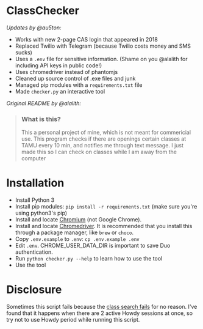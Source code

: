 # ClassChecker

_Updates by @au5ton:_

- Works with new 2-page CAS login that appeared in 2018
- Replaced Twilio with Telegram (because Twilio costs money and SMS sucks)
- Uses a `.env` file for sensitive information. (Shame on you @alalith for including API keys in public code!)
- Uses chromedriver instead of phantomjs
- Cleaned up source control of .exe files and junk
- Managed pip modules with a `requirements.txt` file
- Made `checker.py` an interactive tool

_Original README by @alalith:_
> ### What is this?
> This a personal project of mine, which is not meant for commericial use. This program checks if there are openings certain classes at TAMU every 10 min, and notifies me through text message. I just made this so I can check on classes while I am away from the computer

# Installation
- Install Python 3
- Install pip modules: `pip install -r requirements.txt` (make sure you're using python3's pip)
- Install and locate [Chromium](https://www.chromium.org/getting-involved/download-chromium) (not Google Chrome).
- Install and locate [Chromedriver](http://chromedriver.chromium.org/downloads). It is recommended that you install this through a package manager, like `brew` or `choco`.
- Copy `.env.example` to `.env`: `cp .env.example .env`
- Edit `.env`. CHROME_USER_DATA_DIR is important to save Duo authentication.
- Run `python checker.py --help` to learn how to use the tool
- Use the tool

# Disclosure
Sometimes this script fails because the [class search fails](img/fail.png) for no reason. I've found that it happens when there are 2 active Howdy sessions at once, so try not to use Howdy period while running this script.